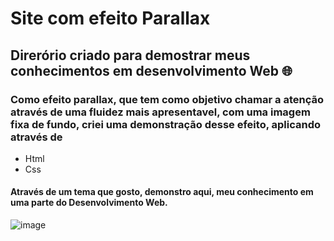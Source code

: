 <h1>Site com efeito Parallax</h1>


## Direrório criado para demostrar meus conhecimentos em desenvolvimento Web 🌐

### Como efeito parallax, que tem como objetivo chamar a atenção através de uma fluidez mais apresentavel, com uma imagem fixa de fundo, criei uma demonstração desse efeito, aplicando através de

+ Html
+ Css

 #### Através de um tema que gosto, demonstro aqui, meu conhecimento em uma parte do Desenvolvimento Web.


![image](https://user-images.githubusercontent.com/78797478/114617688-d8150280-9c7e-11eb-977a-5b6fd27a30b8.png)





